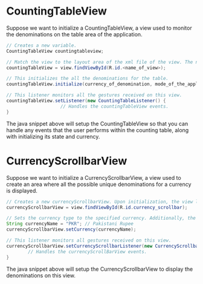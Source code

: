 # CountingTableView

Suppose we want to initialize a CountingTableView, a view used to monitor the denominations on the table area of the application.
```java
// Creates a new variable. 
CountingTableView countingtableview;

// Match the view to the layout area of the xml file of the view. The name_of_view is the id for this view. 
countingTableView = view.findViewById(R.id.<name_of_view>);

// This initializes the all the denominations for the table.
countingTableView.initialize(currency_of_denomination, mode_of_the_application);

// This listener monitors all the gestures received on this view.
countingTableView.setListener(new CountingTableListener() {
                    // Handles the countingTableView events.
}
```
The java snippet above will setup the CountingTableView so that you can handle any events that the user performs within the counting table, along with initializing its state and currency.


# CurrencyScrollbarView

Suppose we want to initialize a CurrencyScrollbarView, a view used to create an area where all the possible unique denominations for a currency is displayed.

```java
// Creates a new currencyScrollbarView. Upon initialization, the view layout is created.
currencyScrollbarView = view.findViewById(R.id.currency_scrollbar);

// Sets the currency type to the specified currency. Additionally, the denominations for this currency is added to the view.
String currencyName = "PKR"; // Pakistani Rupee
currencyScrollbarView.setCurrency(currencyName);

// This listener monitors all gestures received on this view.
currencyScrollbarView.setCurrencyScrollbarListener(new CurrencyScrollbarListener() {
        // Handles the currencyScrollBarView events.
}
```

The java snippet above will setup the CurrencyScrollbarView to display the denominations on this view.
